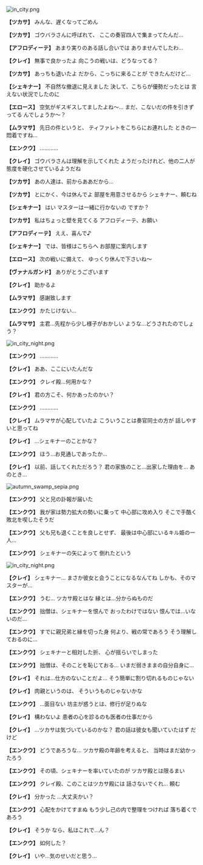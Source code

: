
![in_city.png](../images/backgrounds/in_city.png)

**【ツカサ】**
みんな、遅くなってごめん

**【ツカサ】**
ゴウバラさんに呼ばれて、
ここの奏官四人で集まってたんだ…

**【アフロディーテ】**
あまり実りのある話し合いでは
ありませんでしたわ…

**【クレイ】**
無事で良かったよ
向こうの戦いは、どうなってる？

**【ツカサ】**
あっちも退いたよ
だから、こっちに来ることが
できたんだけど…

**【シェキナー】**
不自然な撤退に見えました
決して、こちらが優勢だったとは
言えない状況でしたのに

**【エロース】**
空気がギスギスしてましたよね～…
まだ、こないだの件を引きずってる
んでしょうか～？

**【ムラマサ】**
先日の件というと、
ティファレトをこちらにお連れした
ときの一悶着ですね…

**【エンクウ】**
…………

**【クレイ】**
ゴウバラさんは理解を示してくれた
ようだったけれど、他の二人が
態度を硬化させているようだね

**【ツカサ】**
あの人達は、前からああだから…

**【ツカサ】**
とにかく、今は休んでよ
部屋を用意させるから
シェキナー、頼むね

**【シェキナー】**
はい
マスターは一緒に行かないの
ですか？

**【ツカサ】**
私はちょっと壁を見てくる
アフロディーテ、お願い

**【アフロディーテ】**
ええ、喜んで♪

**【シェキナー】**
では、皆様はこちらへ
お部屋に案内します

**【エロース】**
次の戦いに備えて、
ゆっくり休んで下さいね～

**【ヴァナルガンド】**
ありがとうございます

**【クレイ】**
助かるよ

**【ムラマサ】**
感謝致します

**【エンクウ】**
かたじけない…

**【ムラマサ】**
主君…先程から少し様子がおかしい
ような…どうされたのでしょう？

![in_city_night.png](../images/backgrounds/in_city_night.png)

**【エンクウ】**
…………

**【クレイ】**
ああ、ここにいたんだな

**【エンクウ】**
クレイ殿…何用かな？

**【クレイ】**
君の方こそ、何かあったのかい？

**【エンクウ】**
…………

**【クレイ】**
ムラマサが心配していたよ
こういうことは奏官同士の方が
話しやすいと思ってね

**【クレイ】**
…シェキナーのことかな？

**【エンクウ】**
ほう…お見通しであったか…

**【クレイ】**
以前、話してくれただろう？
君の家族のこと…出家した理由を…
あのとき…

![autumn_swamp_sepia.png](../images/backgrounds/autumn_swamp_sepia.png)

**【エンクウ】**
父と兄の訃報が届いた

**【エンクウ】**
我が家は勢力拡大の勢いに乗って
中心部に攻め入り
そこで手酷く敗北を喫したそうだ

**【エンクウ】**
父も兄も退くことを良しとせず、
最後は中心部にいるキル姫の一人…

**【エンクウ】**
シェキナーの矢によって
倒れたという

![in_city_night.png](../images/backgrounds/in_city_night.png)

**【クレイ】**
シェキナー…
まさか彼女と会うことになるなんてね
しかも、そのマスターが…

**【エンクウ】**
うむ…
ツカサ殿とはな
縁とは…分からぬものだ

**【エンクウ】**
拙僧は、シェキナーを恨んで
おったわけではない
恨んでは…いないのだ…

**【エンクウ】**
すでに親兄弟と縁を切った身
何より、戦の常であろう
そう理解しておるのに…

**【エンクウ】**
シェキナーと相対した折、
心が揺らいでしまった

**【エンクウ】**
拙僧は、そのことを恥じておる…
いまだ弱きままの自分自身に…

**【クレイ】**
それは…仕方のないことだよ…
そう簡単に割り切れるものじゃない

**【クレイ】**
肉親というのは、
そういうものじゃないかな

**【エンクウ】**
…面目ない
坊主が惑うとは、修行が足りぬな

**【クレイ】**
構わないよ
患者の心を診るのも医者の仕事だから

**【クレイ】**
…ツカサは気づいているのかな？
君の話は彼女も聞いていたはず
だけど

**【エンクウ】**
どうであろうな…
ツカサ殿の年齢を考えると、
当時はまだ幼かったろう

**【エンクウ】**
その頃、シェキナーを率いていたのが
ツカサ殿とは限るまい

**【エンクウ】**
クレイ殿、このことはツカサ殿には
話さないでくれ…
頼む

**【クレイ】**
分かった
…大丈夫かい？

**【エンクウ】**
心配をかけてすまぬ
もう少し己の内で整理をつければ
落ち着くであろう

**【クレイ】**
そうか
なら、私はこれで…ん？

**【エンクウ】**
如何した？

**【クレイ】**
いや…気のせいだと思う…